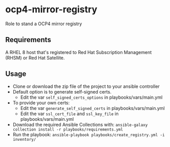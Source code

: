 # ocp4-mirror-registry
Role to stand a OCP4 mirror registry

## Requirements

A RHEL 8 host that's registered to Red Hat Subscription Management (RHSM) or Red Hat Satellite.

## Usage
* Clone or download the zip file of the project to your ansible controller
* Default option is to generate self-signed certs.
   * Edit the var `self_signed_certs_options` in playbooks/vars/main.yml
* To provide your own certs:
  * Edit the var `generate_self_signed_certs` in playbooks/vars/main.yml
  * Edit the var `ssl_cert_file` and `ssl_key_file` in playbooks/vars/main.yml
* Download the required Ansible Collections with: ```ansible-galaxy collection install -r playbooks/requirements.yml```
* Run the playbook: ```ansible-playbook playbooks/create_registry.yml -i inventory/```
